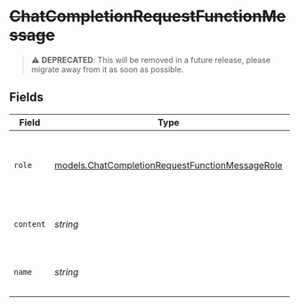 # ~~ChatCompletionRequestFunctionMessage~~

> :warning: **DEPRECATED**: This will be removed in a future release, please migrate away from it as soon as possible.


## Fields

| Field                                                                                                    | Type                                                                                                     | Required                                                                                                 | Description                                                                                              |
| -------------------------------------------------------------------------------------------------------- | -------------------------------------------------------------------------------------------------------- | -------------------------------------------------------------------------------------------------------- | -------------------------------------------------------------------------------------------------------- |
| `role`                                                                                                   | [models.ChatCompletionRequestFunctionMessageRole](../models/chatcompletionrequestfunctionmessagerole.md) | :heavy_check_mark:                                                                                       | The role of the messages author, in this case `function`.                                                |
| `content`                                                                                                | *string*                                                                                                 | :heavy_check_mark:                                                                                       | The contents of the function message.                                                                    |
| `name`                                                                                                   | *string*                                                                                                 | :heavy_check_mark:                                                                                       | The name of the function to call.                                                                        |